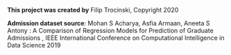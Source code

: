 **This project was created by** Filip Trocinski, Copyright 2020

**Admission dataset source**:
Mohan S Acharya, Asfia Armaan, Aneeta S Antony : A Comparison of Regression Models for Prediction of Graduate Admissions
, IEEE International Conference on Computational Intelligence in Data Science 2019